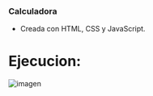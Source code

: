 ### Calculadora

- Creada con HTML, CSS y JavaScript.

# Ejecucion:
![imagen](https://github.com/user-attachments/assets/aec4c196-1d5c-4951-b373-b6f80244c2aa)



